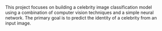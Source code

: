 This project focuses on building a celebrity image classification model using a combination of computer vision techniques and a simple neural network. The primary goal is to predict the identity of a celebrity from an input image.
